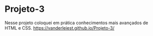 # Projeto-3
Nesse projeto coloquei em prática conhecimentos mais avançados de HTML e CSS.
https://vanderleiest.github.io/Projeto-3/
